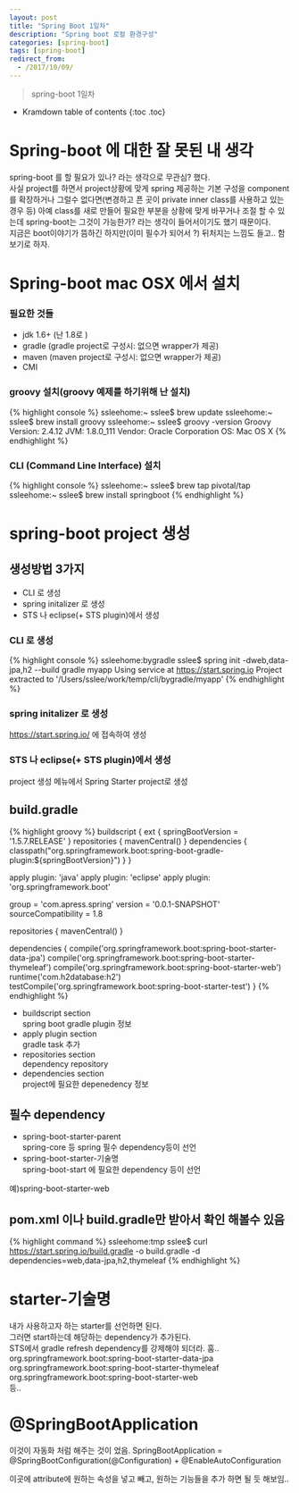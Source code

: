 ```yaml
---
layout: post
title: "Spring Boot 1일차"
description: "Spring boot 로컬 환경구성"
categories: [spring-boot]
tags: [spring-boot]
redirect_from:
  - /2017/10/09/
---
```


> spring-boot 1일차


* Kramdown table of contents
{:toc .toc}

# Spring-boot 에 대한 잘 못된 내 생각
spring-boot 를 할 필요가 있나? 라는 생각으로 무관심? 했다.  
사실 project를 하면서 project상황에 맞게 spring 제공하는 기본 구성을 component를 확장하거나 그럴수 없다면(변경하고 픈 곳이 private inner class를 사용하고 있는 경우 등) 아예 class를 새로 만들어 필요한 부분을 상황에 맞게 바꾸거나 조절 할 수 있는데 spring-boot는 그것이 가능한가? 라는 생각이 들어서이기도 했기 때문이다.  
지금은 boot이야기가 뜸하긴 하지만(이미 필수가 되어서 ?) 뒤처지는 느낌도 들고.. 함 보기로 하자.  

# Spring-boot mac OSX 에서 설치 
### 필요한 것들 
- jdk 1.6+ (난 1.8로 )
- gradle (gradle project로 구성시: 없으면 wrapper가 제공)
- maven (maven project로 구성시: 없으면 wrapper가 제공)
- CMI

### groovy 설치(groovy 예제를 하기위해 난 설치)
{% highlight console %}
ssleehome:~ sslee$ brew update
ssleehome:~ sslee$ brew install groovy
ssleehome:~ sslee$ groovy -version
Groovy Version: 2.4.12 JVM: 1.8.0_111 Vendor: Oracle Corporation OS: Mac OS X
{% endhighlight %}

### CLI (Command Line Interface) 설치
{% highlight console %}
ssleehome:~ sslee$ brew tap pivotal/tap
ssleehome:~ sslee$ brew install springboot
{% endhighlight %}

# spring-boot project 생성
## 생성방법 3가지
- CLI 로 생성
- spring initalizer 로 생성
- STS 나 eclipse(+ STS plugin)에서 생성

### CLI 로 생성
{% highlight console %}
ssleehome:bygradle sslee$ spring init -dweb,data-jpa,h2 --build gradle myapp
Using service at https://start.spring.io
Project extracted to '/Users/sslee/work/temp/cli/bygradle/myapp'
{% endhighlight %}

### spring initalizer 로 생성
https://start.spring.io/ 에 접속하여 생성

### STS 나 eclipse(+ STS plugin)에서 생성
project 생성 메뉴에서 Spring Starter project로 생성

## build.gradle
{% highlight groovy %}
buildscript {
	ext {
		springBootVersion = '1.5.7.RELEASE'
	}
	repositories {
		mavenCentral()
	}
	dependencies {
		classpath("org.springframework.boot:spring-boot-gradle-plugin:${springBootVersion}")
	}
}

apply plugin: 'java'
apply plugin: 'eclipse'
apply plugin: 'org.springframework.boot'

group = 'com.apress.spring'
version = '0.0.1-SNAPSHOT'
sourceCompatibility = 1.8

repositories {
	mavenCentral()
}


dependencies {
	compile('org.springframework.boot:spring-boot-starter-data-jpa')
	compile('org.springframework.boot:spring-boot-starter-thymeleaf')
	compile('org.springframework.boot:spring-boot-starter-web')
	runtime('com.h2database:h2')
	testCompile('org.springframework.boot:spring-boot-starter-test')
}
{% endhighlight %}

- buildscript section  
  spring boot gradle plugin 정보  
- apply plugin section  
  gradle task 추가  
- repositories section  
  dependency repository  
- dependencies section  
  project에 필요한 depenedency 정보 

## 필수 dependency
- spring-boot-starter-parent  
  spring-core 등 spring 필수 dependency등이 선언  
- spring-boot-starter-기술명  
  spring-boot-start 에 필요한 dependency 등이 선언  
  
예)spring-boot-starter-web

## pom.xml 이나 build.gradle만 받아서 확인 해볼수 있음
{% highlight command %}
ssleehome:tmp sslee$ curl https://start.spring.io/build.gradle -o build.gradle -d dependencies=web,data-jpa,h2,thymeleaf
{% endhighlight %}

# starter-기술명 
내가 사용하고자 하는 starter를 선언하면 된다.  
그러면 start하는데 해당하는 dependency가 추가된다.  
STS에서 gradle refresh dependency를 강제해야 되더라. 훔..   
org.springframework.boot:spring-boot-starter-data-jpa  
org.springframework.boot:spring-boot-starter-thymeleaf  
org.springframework.boot:spring-boot-starter-web  
등..  

# @SpringBootApplication
이것이 자동화 처럼 해주는 것이 었음.
SpringBootApplication = @SpringBootConfiguration(@Configuration) + @EnableAutoConfiguration

이곳에 attribute에 원하는 속성을 넣고 빼고, 원하는 기능들을 추가 하면 될 듯 해보임..


[^1]: This is a footnote.

[kramdown]: https://kramdown.gettalong.org/
[Simple Texture]: https://github.com/yizeng/jekyll-theme-simple-texture
